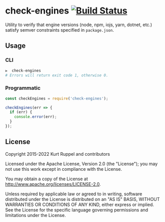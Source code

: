 # check-engines [![Build Status](https://secure.travis-ci.org/kruppel/check-engines.svg?branch=master)](https://travis-ci.org/kruppel/check-engines)

Utility to verify that engine versions (node, npm, iojs, yarn, dotnet, etc.) satisfy semver
constraints specified in `package.json`.

## Usage

### CLI

```sh
⫸  check-engines
# Errors will return exit code 1, otherwise 0.
```

### Programmatic

```javascript
const checkEngines = require('check-engines');

checkEngines(err => {
  if (err) {
    console.error(err);
  }
});
```

## License

Copyright 2015-2022 Kurt Ruppel and contributors

Licensed under the Apache License, Version 2.0 (the "License"); you may not use
this work except in compliance with the License.

You may obtain a copy of the License at
http://www.apache.org/licenses/LICENSE-2.0.

Unless required by applicable law or agreed to in writing, software distributed
under the License is distributed on an "AS IS" BASIS, WITHOUT WARRANTIES OR
CONDITIONS OF ANY KIND, either express or implied. See the License for the
specific language governing permissions and limitations under the License.
